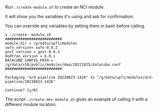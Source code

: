 

Run `./create-module.sh` to create an NCI module.

It will show you the variables it's using and ask for confirmation.

You can override any variables by setting them in bash before calling.

```
❯ ./create--module.sh
##########################
module_dir = /g/data/up71/modules
swfo_version= swfo-0.0.2
gost_version = gost-0.0.3
modtran_version = 6.0.1
DATACUBE_CONFIG_PATH = /g/data/v10/public/modules/dea/20221025/datacube.conf
##########################

Packaging "ard-pipeline 20230823-1426" to "/g/data/up71/modules/ard-pipeline/20230823-1426"

Continue? [y/N]
```

The script `./create-dev-module.sh` gives an example of calling it with a different module location.
